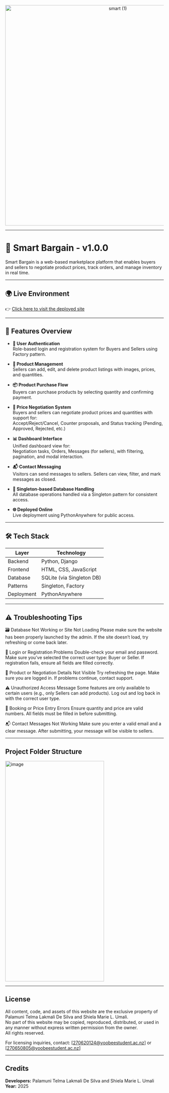 <p align="center"><img width="700"  alt="smart (1)" src="https://github.com/user-attachments/assets/b42c0bfe-777f-474d-9074-c0bd9a4455f1" /></p>

---

# 🛒 Smart Bargain - v1.0.0

Smart Bargain is a web-based marketplace platform that enables buyers and sellers to negotiate product prices, track orders, and manage inventory in real time.

---

## 🌍 Live Environment 

👉 [Click here to visit the deployed site](https://lakmali.pythonanywhere.com/)

---

## 🧩 Features Overview

- **🔐 User Authentication**  
  Role-based login and registration system for Buyers and Sellers using Factory pattern.

- **🛒 Product Management**  
  Sellers can add, edit, and delete product listings with images, prices, and quantities.

- **📦 Product Purchase Flow**  
  Buyers can purchase products by selecting quantity and confirming payment.

- **🤝 Price Negotiation System**  
  Buyers and sellers can negotiate product prices and quantities with support for:  
  Accept/Reject/Cancel, Counter proposals, and Status tracking (Pending, Approved, Rejected, etc.)

- **📊 Dashboard Interface**  
  Unified dashboard view for:  
  Negotiation tasks, Orders, Messages (for sellers), with filtering, pagination, and modal interaction.

- **📬 Contact Messaging**  
  Visitors can send messages to sellers. Sellers can view, filter, and mark messages as closed.

- **📁 Singleton-based Database Handling**  
  All database operations handled via a Singleton pattern for consistent access.

- **🌐 Deployed Online**  
  Live deployment using PythonAnywhere for public access.

---

## 🛠 Tech Stack

| Layer        | Technology               |
|--------------|---------------------------|
| Backend      | Python, Django            |
| Frontend     | HTML, CSS, JavaScript     |
| Database     | SQLite (via Singleton DB) |
| Patterns     | Singleton, Factory        |
| Deployment   | PythonAnywhere            |


---
## ⚠️ Troubleshooting Tips

🗃️ Database Not Working or Site Not Loading
Please make sure the website has been properly launched by the admin. If the site doesn’t load, try refreshing or come back later.

🔐 Login or Registration Problems
Double-check your email and password.
Make sure you’ve selected the correct user type: Buyer or Seller.
If registration fails, ensure all fields are filled correctly.

🛒 Product or Negotiation Details Not Visible
Try refreshing the page.
Make sure you are logged in.
If problems continue, contact support.

⚠️ Unauthorized Access Message
Some features are only available to certain users (e.g., only Sellers can add products).
Log out and log back in with the correct user type.

📅 Booking or Price Entry Errors
Ensure quantity and price are valid numbers.
All fields must be filled in before submitting.

📬 Contact Messages Not Working
Make sure you enter a valid email and a clear message.
After submitting, your message will be visible to sellers.

---

## Project Folder Structure          
<img width="314" height="700" alt="image" src="https://github.com/user-attachments/assets/fd377432-9029-4083-a085-4b27c932af70" />

---

## License

All content, code, and assets of this website are the exclusive property of Palamuni Telma Lakmali De Silva and Shiela Marie L. Umali.  
No part of this website may be copied, reproduced, distributed, or used in any manner without express written permission from the owner.  
All rights reserved.

For licensing inquiries, contact: [270620124@yoobeestudent.ac.nz] or [270650805@yoobeestudent.ac.nz]

---

## Credits

**Developers:** Palamuni Telma Lakmali De Silva and Shiela Marie L. Umali  
**Year:** 2025  







 

